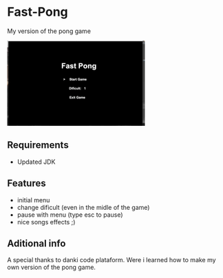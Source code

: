 # Fast-Pong
My version of the pong game 

![Fast-Pong](https://github.com/LuisOctavioGSeror/Fast-Pong/blob/main/Fast-Pong.gif)


## Requirements 

* Updated JDK

## Features 

* initial menu
* change dificult (even in the midle of the game)
* pause with menu (type esc to pause)
* nice songs effects ;)

## Aditional info 

A special thanks to danki code plataform. Were i learned how to make my own version of the pong game.

